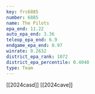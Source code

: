 ```yaml
---
key: frc6885
number: 6885
name: The Pilots
epa_end: 11.22
auto_epa_end: 3.36
teleop_epa_end: 6.9
endgame_epa_end: 0.97
winrate: 0.2632
district_epa_rank: 1072
district_epa_percentile: 0.4048
type: Team
---
```

[[2024casd]]
[[2024cave]]

